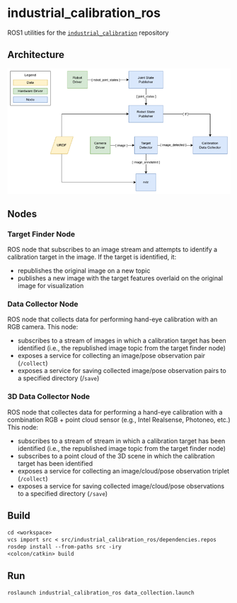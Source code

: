 # industrial_calibration_ros
ROS1 utilities for the [`industrial_calibration`](https://github.com/ros-industrial/industrial_calibration) repository

## Architecture
![Architecture](docs/architecture.png)

## Nodes
### Target Finder Node
ROS node that subscribes to an image stream and attempts to identify a calibration target in the image.
If the target is identified, it:
  - republishes the original image on a new topic
  - publishes a new image with the target features overlaid on the original image for visualization
  
### Data Collector Node
ROS node that collects data for performing hand-eye calibration with an RGB camera.
This node:
  - subscribes to a stream of images in which a calibration target has been identified
(i.e., the republished image topic from the target finder node)
  - exposes a service for collecting an image/pose observation pair (`/collect`)
  - exposes a service for saving collected image/pose observation pairs to a specified directory (/`save`)

### 3D Data Collector Node
ROS node that collectes data for performing a hand-eye calibration with a combination RGB + point cloud sensor (e.g., Intel Realsense, Photoneo, etc.)
This node:
  - subscribes to a stream of stream in which a calibration target has been identified
(i.e., the republished image topic from the target finder node)
  - subscribes to a point cloud of the 3D scene in which the calibration target has been identified
  - exposes a service for collecting an image/cloud/pose observation triplet (`/collect`)
  - exposes a service for saving collected image/cloud/pose observations to a specified directory (`/save`)

## Build
```commandLine
cd <workspace>
vcs import src < src/industrial_calibration_ros/dependencies.repos
rosdep install --from-paths src -iry
<colcon/catkin> build
```

## Run
```commandLine
roslaunch industrial_calibration_ros data_collection.launch
```
